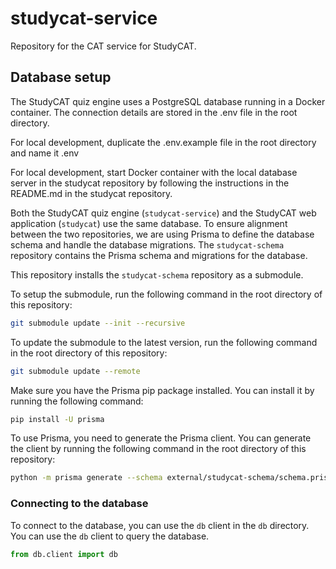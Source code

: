 # studycat-service

Repository for the CAT service for StudyCAT.

## Database setup

The StudyCAT quiz engine uses a PostgreSQL database running in a Docker container. The connection details are stored in the .env file in the root directory.

For local development, duplicate the .env.example file in the root directory and name it .env

For local development, start Docker container with the local database server in the studycat repository by following the instructions in the README.md in the studycat repository.

Both the StudyCAT quiz engine (`studycat-service`) and the StudyCAT web application (`studycat`) use the same database. To ensure alignment between the two repositories, we are using Prisma to define the database schema and handle the database migrations. The `studycat-schema` repository contains the Prisma schema and migrations for the database.

This repository installs the `studycat-schema` repository as a submodule.

To setup the submodule, run the following command in the root directory of this repository:

```bash
git submodule update --init --recursive
```

To update the submodule to the latest version, run the following command in the root directory of this repository:

```bash
git submodule update --remote
```

Make sure you have the Prisma pip package installed. You can install it by running the following command:

```bash
pip install -U prisma
```

To use Prisma, you need to generate the Prisma client. You can generate the client by running the following command in the root directory of this repository:

```bash
python -m prisma generate --schema external/studycat-schema/schema.prisma --generator py
```

### Connecting to the database

To connect to the database, you can use the `db` client in the `db` directory. You can use the `db` client to query the database.

```python
from db.client import db
```
